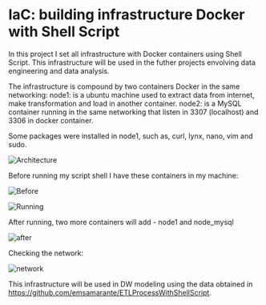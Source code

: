 # IaC: building infrastructure Docker with Shell Script

In this project I set all infrastructure with Docker containers using Shell Script.
This infrastructure will be used in the futher projects envolving data engineering and data analysis.

The infrastructure is compound by two containers Docker in the same networking:
node1: is a ubuntu machine used to extract data from internet, make transformation and load in another container.
node2: is a MySQL container running in the same networking that listen in 3307 (localhost) and 3306 in docker container.

Some packages were installed in node1, such as, curl, lynx, nano, vim and sudo.


![Architecture](file:///home/eduardo/Documentos/FormacaoProfissional/Cursos/DSA/EngDados/DesignImplementacaoDW/TerraForm-RedShift/Projeto2-Parte1/shell-config/IaC-shellScript-docker/IacWithShellScript.png)


Before running my script shell I have these containers in my machine:

![Before](https://github.com/emsamarante/IaC-shellScript-docker/tree/main/before.png)


![Running](https://github.com/emsamarante/IaC-shellScript-docker/tree/main/running.png)

After running, two more containers will add - node1 and node_mysql

![after](https://github.com/emsamarante/IaC-shellScript-docker/tree/main/after.png)

Checking the network:

![network](https://github.com/emsamarante/IaC-shellScript-docker/tree/main/network.png)


This infrastructure will be used in DW modeling using the data obtained in https://github.com/emsamarante/ETLProcessWithShellScript.

